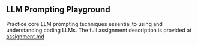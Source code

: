 ## LLM Prompting Playground

Practice core LLM prompting techniques essential to using and understanding coding LLMs. The full assignment description
is provided at [assignment.md](./assignment.md)